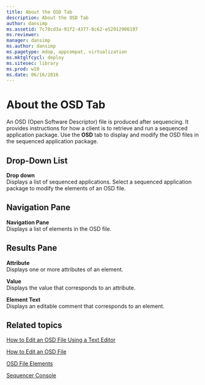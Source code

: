 ```yaml
---
title: About the OSD Tab
description: About the OSD Tab
author: dansimp
ms.assetid: 7c78cd3a-91f2-4377-8c62-e52912906197
ms.reviewer: 
manager: dansimp
ms.author: dansimp
ms.pagetype: mdop, appcompat, virtualization
ms.mktglfcycl: deploy
ms.sitesec: library
ms.prod: w10
ms.date: 06/16/2016
---
```



# About the OSD Tab


An OSD (Open Software Descriptor) file is produced after sequencing. It provides instructions for how a client is to retrieve and run a sequenced application package. Use the **OSD** tab to display and modify the OSD files in the sequenced application package.

## Drop-Down List


<a href="" id="drop-down"></a>**Drop down**  
Displays a list of sequenced applications. Select a sequenced application package to modify the elements of an OSD file.

## Navigation Pane


<a href="" id="navigation-pane"></a>**Navigation Pane**  
Displays a list of elements in the OSD file.

## Results Pane


<a href="" id="attribute"></a>**Attribute**  
Displays one or more attributes of an element.

<a href="" id="value"></a>**Value**  
Displays the value that corresponds to an attribute.

<a href="" id="element-text"></a>**Element Text**  
Displays an editable comment that corresponds to an element.

## Related topics


[How to Edit an OSD File Using a Text Editor](how-to-edit-an-osd-file-using-a-text-editor.md)

[How to Edit an OSD File](how-to-edit-an-osd-file.md)

[OSD File Elements](osd-file-elements.md)

[Sequencer Console](sequencer-console.md)

 

 





